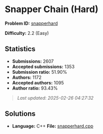 # Snapper Chain (Hard)

**Problem ID:** [snapperhard](https://open.kattis.com/problems/snapperhard)

**Difficulty:** 2.2 (Easy)

## Statistics

- **Submissions:** 2607
- **Accepted submissions:** 1353
- **Submission ratio:** 51.90%
- **Authors:** 1172
- **Accepted authors:** 1095
- **Author ratio:** 93.43%

> *Last updated: 2025-02-26 04:27:32*

## Solutions

- **Language:** C++
  **File:** [snapperhard.cpp](./snapperhard.cpp)
